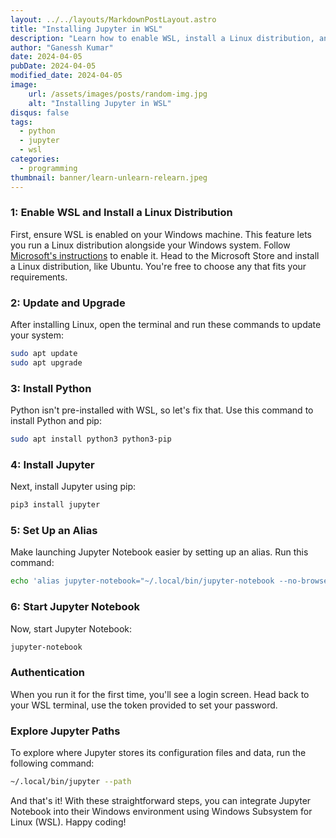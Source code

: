 ```yaml
---
layout: ../../layouts/MarkdownPostLayout.astro
title: "Installing Jupyter in WSL"
description: "Learn how to enable WSL, install a Linux distribution, and set up Jupyter Notebook on your Windows machine with this step-by-step guide."
author: "Ganessh Kumar"
date: 2024-04-05
pubDate: 2024-04-05
modified_date: 2024-04-05
image:
    url: /assets/images/posts/random-img.jpg
    alt: "Installing Jupyter in WSL"
disqus: false
tags:
  - python
  - jupyter
  - wsl
categories:
  - programming
thumbnail: banner/learn-unlearn-relearn.jpeg
---
```


### 1: Enable WSL and Install a Linux Distribution

First, ensure WSL is enabled on your Windows machine. This feature lets you run a Linux distribution alongside your Windows system. Follow [Microsoft's instructions](https://learn.microsoft.com/en-us/windows/wsl/install) to enable it. Head to the Microsoft Store and install a Linux distribution, like Ubuntu. You're free to choose any that fits your requirements.

### 2: Update and Upgrade

After installing Linux, open the terminal and run these commands to update your system:

```bash
sudo apt update
sudo apt upgrade
```

### 3: Install Python
Python isn't pre-installed with WSL, so let's fix that. Use this command to install Python and pip:

```bash
sudo apt install python3 python3-pip
```

### 4: Install Jupyter

Next, install Jupyter using pip:

```bash
pip3 install jupyter
```

### 5: Set Up an Alias
Make launching Jupyter Notebook easier by setting up an alias. Run this command:

```bash
echo 'alias jupyter-notebook="~/.local/bin/jupyter-notebook --no-browser"' >> ~/.bashrc
```

### 6: Start Jupyter Notebook
Now, start Jupyter Notebook:

```bash
jupyter-notebook
```

### Authentication

When you run it for the first time, you'll see a login screen. Head back to your WSL terminal, use the token provided to set your password.

### Explore Jupyter Paths
To explore where Jupyter stores its configuration files and data, run the following command:

```bash
~/.local/bin/jupyter --path
```

And that's it! With these straightforward steps, you can integrate Jupyter Notebook into their Windows environment using Windows Subsystem for Linux (WSL). Happy coding!
